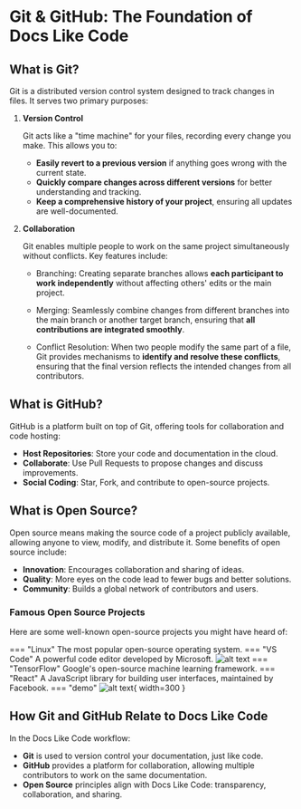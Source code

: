 # Git & GitHub: The Foundation of Docs Like Code

## What is Git?

Git is a distributed version control system designed to track changes in files. It serves two primary purposes:

1. **Version Control**

    Git acts like a "time machine" for your files, recording every change you make. This allows you to:

    - **Easily revert to a previous version** if anything goes wrong with the current state.
    - **Quickly compare changes across different versions** for better understanding and tracking.
    - **Keep a comprehensive history of your project**, ensuring all updates are well-documented.

2. **Collaboration**

    Git enables multiple people to work on the same project simultaneously without conflicts. Key features include:

    - Branching: Creating separate branches allows **each participant to work independently** without affecting others' edits or the main project.

    - Merging: Seamlessly combine changes from different branches into the main branch or another target branch, ensuring that **all contributions are integrated smoothly**.

    - Conflict Resolution: When two people modify the same part of a file, Git provides mechanisms to **identify and resolve these conflicts**, ensuring that the final version reflects the intended changes from all contributors.

## What is GitHub?

GitHub is a platform built on top of Git, offering tools for collaboration and code hosting:

- **Host Repositories**: Store your code and documentation in the cloud.
- **Collaborate**: Use Pull Requests to propose changes and discuss improvements.
- **Social Coding**: Star, Fork, and contribute to open-source projects.

## What is Open Source?

Open source means making the source code of a project publicly available, allowing anyone to view, modify, and distribute it. Some benefits of open source include:

- **Innovation**: Encourages collaboration and sharing of ideas.
- **Quality**: More eyes on the code lead to fewer bugs and better solutions.
- **Community**: Builds a global network of contributors and users.

### Famous Open Source Projects

Here are some well-known open-source projects you might have heard of:

=== "Linux"
    The most popular open-source operating system.
=== "VS Code"
    A powerful code editor developed by Microsoft.
    ![alt text](../assets/download-vscode.png)
=== "TensorFlow"
    Google's open-source machine learning framework.
=== "React"
    A JavaScript library for building user interfaces, maintained by Facebook.
=== "demo"
    ![alt text](../assets/favicon.ico){ width=300 }

## How Git and GitHub Relate to Docs Like Code

In the Docs Like Code workflow:

- **Git** is used to version control your documentation, just like code.
- **GitHub** provides a platform for collaboration, allowing multiple contributors to work on the same documentation.
- **Open Source** principles align with Docs Like Code: transparency, collaboration, and sharing.
